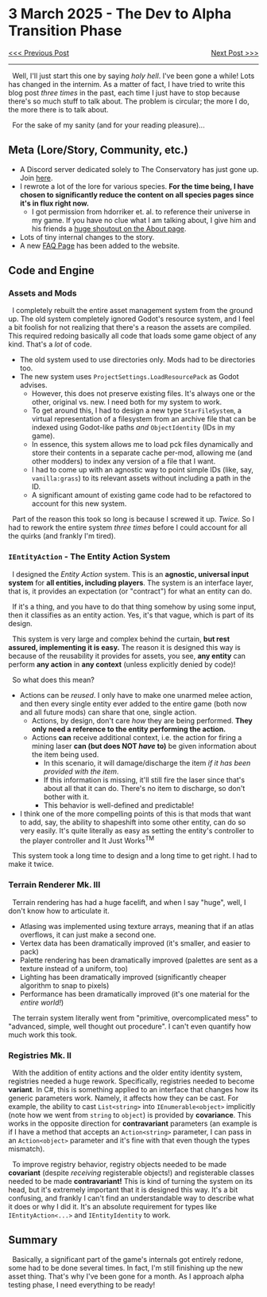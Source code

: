 # 3 March 2025 - The Dev to Alpha Transition Phase
<span style="float:left">[&lt;&lt;&lt; Previous Post](../01/05.md)</span>
<span style="float:right">[Next Post &gt;&gt;&gt;](../03/06.md)</span>
<br/>
***

&nbsp;&nbsp;Well, I'll just start this one by saying *holy hell*. I've been gone a while! Lots has changed in the internim. As a matter of fact, I have tried to write this blog post *three times* in the past, each time I just have to stop because there's so much stuff to talk about. The problem is circular; the more I do, the more there is to talk about.

&nbsp;&nbsp;For the sake of my sanity (and for your reading pleasure)...

## Meta (Lore/Story, Community, etc.)

* A Discord server dedicated solely to The Conservatory has just gone up. Join [here](https://discord.gg/pt7VQqagyE).
* I rewrote a lot of the lore for various species. **For the time being, I have chosen to significantly reduce the content on all species pages since it's in flux right now.**
    * I got permission from hdorriker et. al. to reference their universe in my game. If you have no clue what I am talking about, I give him and his friends a [huge shoutout on the About page](../../about.md).
* Lots of tiny internal changes to the story.
* A new [FAQ Page](../../faq.md) has been added to the website.

## Code and Engine

### Assets and Mods

&nbsp;&nbsp;I completely rebuilt the entire asset management system from the ground up. The old system completely ignored Godot's resource system, and I feel a bit foolish for not realizing that there's a reason the assets are compiled. This required redoing basically all code that loads some game object of any kind. That's a *lot* of code.

* The old system used to use directories only. Mods had to be directories too.
* The new system uses `ProjectSettings.LoadResourcePack` as Godot advises.
    * However, this does not preserve existing files. It's always one or the other, original vs. new. I need both for my system to work.
    * To get around this, I had to design a new type `StarFileSystem`, a virtual representation of a filesystem from an archive file that can be indexed using Godot-like paths *and* `ObjectIdentity` (IDs in my game).
    * In essence, this system allows me to load pck files dynamically and store their contents in a separate cache per-mod, allowing me (and other modders) to index any version of a file that I want.
    * I had to come up with an agnostic way to point simple IDs (like, say, `vanilla:grass`) to its relevant assets without including a path in the ID.
    * A significant amount of existing game code had to be refactored to account for this new system.

&nbsp;&nbsp;Part of the reason this took so long is because I screwed it up. *Twice.* So I had to rework the entire system *three times* before I could account for all the quirks (and frankly I'm tired).

### `IEntityAction` - The Entity Action System

&nbsp;&nbsp;I designed the *Entity Action* system. This is an **agnostic, universal input system** for **all entities, including players**. The system is an interface layer, that is, it provides an expectation (or "contract") for what an entity can do. 

&nbsp;&nbsp;If it's a thing, and you have to do that thing somehow by using some input, then it classifies as an entity action. Yes, it's that vague, which is part of its design.

&nbsp;&nbsp;This system is very large and complex behind the curtain, **but rest assured, implementing it is easy.** The reason it is designed this way is because of the reusability it provides for assets, you see, **any entity** can perform **any action** in **any context** (unless explicitly denied by code)!

&nbsp;&nbsp;So what does this mean?

* Actions can be *reused*. I only have to make one unarmed melee action, and then every single entity ever added to the entire game (both now and all future mods) can share that one, single action.
    * Actions, by design, don't care *how* they are being performed. **They only need a reference to the entity performing the action.**
    * Actions **can** receive additional context, i.e. the action for firing a mining laser **can (but does NOT *have* to)** be given information about the item being used.
        * In this scenario, it will damage/discharge the item *if it has been provided with the item*.
        * If this information is missing, it'll still fire the laser since that's about all that it can do. There's no item to discharge, so don't bother with it.
        * This behavior is well-defined and predictable!
* I think one of the more compelling points of this is that mods that want to add, say, the ability to shapeshift into some other entity, can do so very easily. It's quite literally as easy as setting the entity's controller to the player controller and It Just Works<sup>TM</sup>

&nbsp;&nbsp;This system took a long time to design and a long time to get right. I had to make it twice.

### Terrain Renderer Mk. III

&nbsp;&nbsp;Terrain rendering has had a huge facelift, and when I say "huge", well, I don't know how to articulate it.

* Atlasing was implemented using texture arrays, meaning that if an atlas overflows, it can just make a second one.
* Vertex data has been dramatically improved (it's smaller, and easier to pack)
* Palette rendering has been dramatically improved (palettes are sent as a texture instead of a uniform, too)
* Lighting has been dramatically improved (significantly cheaper algorithm to snap to pixels)
* Performance has been dramatically improved (it's one material for the *entire world!*)

&nbsp;&nbsp;The terrain system literally went from "primitive, overcomplicated mess" to "advanced, simple, well thought out procedure". I can't even quantify how much work this took.

### Registries Mk. II

&nbsp;&nbsp;With the addition of entity actions and the older entity identity system, registries needed a huge rework. Specifically, registries needed to become **variant**. In C#, this is something applied to an interface that changes how its generic parameters work. Namely, it affects how they can be cast. For example, the ability to cast `List<string>` into `IEnumerable<object>` implicitly (note how we went from `string` to `object`) is provided by **covariance**. This works in the opposite direction for **contravariant** parameters (an example is if I have a method that accepts an `Action<string>` parameter, I can pass in an `Action<object>` parameter and it's fine with that even though the types mismatch).

&nbsp;&nbsp;To improve registry behavior, registry objects needed to be made **covariant** (despite *receiving* registerable objects!) and registerable classes needed to be made **contravariant!** This is kind of turning the system on its head, but it's extremely important that it is designed this way. It's a bit confusing, and frankly I can't find an understandable way to describe what it does or why I did it. It's an absolute requirement for types like `IEntityAction<...>` and `IEntityIdentity` to work.

## Summary

&nbsp;&nbsp;Basically, a significant part of the game's internals got entirely redone, some had to be done several times. In fact, I'm still finishing up the new asset thing. That's why I've been gone for a month. As I approach alpha testing phase, I need everything to be ready!
